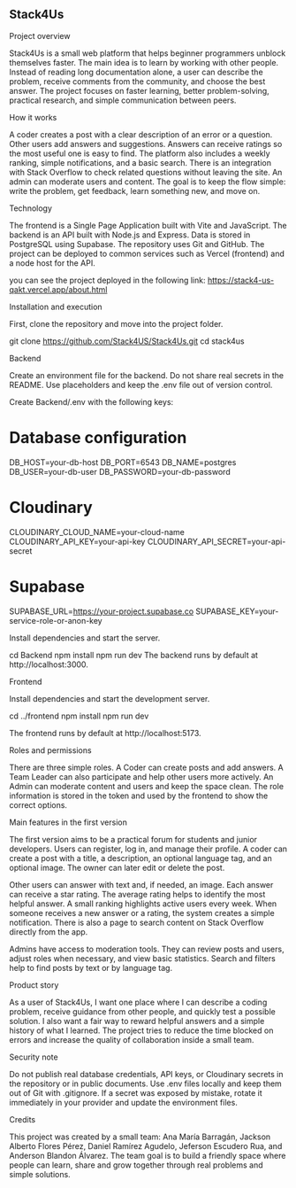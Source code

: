 ## Stack4Us

Project overview

Stack4Us is a small web platform that helps beginner programmers unblock themselves faster. The main idea is to learn by working with other people. Instead of reading long documentation alone, a user can describe the problem, receive comments from the community, and choose the best answer. The project focuses on faster learning, better problem-solving, practical research, and simple communication between peers.

How it works

A coder creates a post with a clear description of an error or a question. Other users add answers and suggestions. Answers can receive ratings so the most useful one is easy to find. The platform also includes a weekly ranking, simple notifications, and a basic search. There is an integration with Stack Overflow to check related questions without leaving the site. An admin can moderate users and content. The goal is to keep the flow simple: write the problem, get feedback, learn something new, and move on.

Technology

The frontend is a Single Page Application built with Vite and JavaScript.
The backend is an API built with Node.js and Express.
Data is stored in PostgreSQL using Supabase.
The repository uses Git and GitHub. The project can be deployed to common services such as Vercel (frontend) and a node host for the API.

you can see the project deployed in the following link: https://stack4-us-qakt.vercel.app/about.html 

Installation and execution

First, clone the repository and move into the project folder.

git clone https://github.com/Stack4US/Stack4Us.git
cd stack4us

Backend

Create an environment file for the backend. Do not share real secrets in the README. Use placeholders and keep the .env file out of version control.

Create Backend/.env with the following keys:

# Database configuration
DB_HOST=your-db-host
DB_PORT=6543
DB_NAME=postgres
DB_USER=your-db-user
DB_PASSWORD=your-db-password

# Cloudinary
CLOUDINARY_CLOUD_NAME=your-cloud-name
CLOUDINARY_API_KEY=your-api-key
CLOUDINARY_API_SECRET=your-api-secret

# Supabase
SUPABASE_URL=https://your-project.supabase.co
SUPABASE_KEY=your-service-role-or-anon-key


Install dependencies and start the server.

cd Backend
npm install
npm run dev
The backend runs by default at http://localhost:3000.

Frontend

Install dependencies and start the development server.


cd ../frontend
npm install
npm run dev

The frontend runs by default at http://localhost:5173.

Roles and permissions

There are three simple roles. A Coder can create posts and add answers. A Team Leader can also participate and help other users more actively. An Admin can moderate content and users and keep the space clean. The role information is stored in the token and used by the frontend to show the correct options.

Main features in the first version

The first version aims to be a practical forum for students and junior developers. Users can register, log in, and manage their profile. A coder can create a post with a title, a description, an optional language tag, and an optional image. The owner can later edit or delete the post.

Other users can answer with text and, if needed, an image. Each answer can receive a star rating. The average rating helps to identify the most helpful answer. A small ranking highlights active users every week. When someone receives a new answer or a rating, the system creates a simple notification. There is also a page to search content on Stack Overflow directly from the app.

Admins have access to moderation tools. They can review posts and users, adjust roles when necessary, and view basic statistics. Search and filters help to find posts by text or by language tag.

Product story

As a user of Stack4Us, I want one place where I can describe a coding problem, receive guidance from other people, and quickly test a possible solution. I also want a fair way to reward helpful answers and a simple history of what I learned. The project tries to reduce the time blocked on errors and increase the quality of collaboration inside a small team.

Security note

Do not publish real database credentials, API keys, or Cloudinary secrets in the repository or in public documents. Use .env files locally and keep them out of Git with .gitignore. If a secret was exposed by mistake, rotate it immediately in your provider and update the environment files.

Credits

This project was created by a small team: Ana María Barragán, Jackson Alberto Flores Pérez, Daniel Ramírez Agudelo, Jeferson Escudero Rua, and Anderson Blandon Álvarez. The team goal is to build a friendly space where people can learn, share and grow together through real problems and simple solutions.
